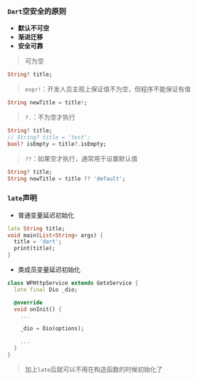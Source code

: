 ### `Dart`空安全的原则

- **默认不可空**
- **渐进迁移**
- **安全可靠**

> 可为空

```dart
String? title;
```

> `expr!`：开发人员主观上保证值不为空，但程序不能保证有值

```dart
String newTitle = title!;
```

> `?.`：不为空才执行

```dart
String? title;
// String? title = 'test';
bool? isEmpty = title?.isEmpty;
```

> `??`：如果空才执行，通常用于设置默认值

```dart
String? title;
String newTitle = title ?? 'default';
```


### `late`声明

- 普通变量延迟初始化

```dart
late String title;
void main(List<String> args) {
  title = 'dart';
  print(title);
}
```

- 类成员变量延迟初始化

```dart
class WPHttpService extends GetxService {
  late final Dio _dio;

  @override
  void onInit() {
    ...

    _dio = Dio(options);

    ...
  }
}
```

> 加上`late`后就可以不用在构造函数的时候初始化了
